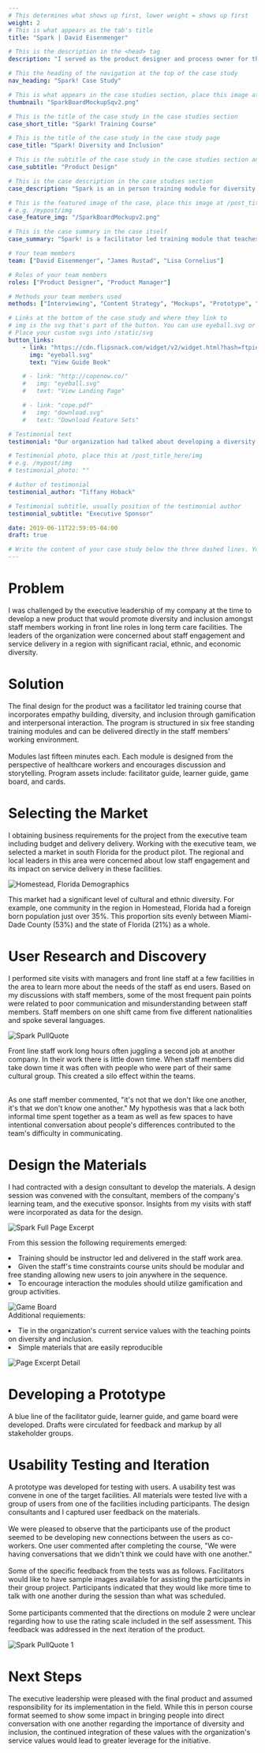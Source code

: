 ```yaml
---
# This determines what shows up first, lower weight = shows up first
weight: 2
# This is what appears as the tab's title
title: "Spark | David Eisenmenger"

# This is the description in the <head> tag
description: "I served as the product designer and process owner for the project. I guided the product from initial concept to development."

# This the heading of the navigation at the top of the case study
nav_heading: "Spark! Case Study"

# This is what appears in the case studies section, place this image at the /static/img folder
thumbnail: "SparkBoardMockupSqv2.png"

# This is the title of the case study in the case studies section
case_short_title: "Spark! Training Course"

# This is the title of the case study in the case study page
case_title: "Spark! Diversity and Inclusion"

# This is the subtitle of the case study in the case studies section and the case study page
case_subtitle: "Product Design"

# This is the case description in the case studies section
case_description: "Spark is an in person training module for diversity and inclusion that uses gamification and storytelling to encourage empathy building and inclusion."

# This is the featured image of the case, place this image at /post_title_here/img folder
# e.g. /mypost/img
case_feature_img: "/SparkBoardMockupv2.png"

# This is the case summary in the case itself
case_summary: "Spark! is a facilitator led training module that teaches diversity and inclusion by encouraging participants to engage intentional, not threatening discussions about cultural and ethnic diversity in the workplace. The program is deployed through six free standing training modules lasting fifteen minutes each. The modules are designed to be empathetic to the needs of healthcare workers in front line services roles. Partnering with a consultant the final product consists of facilitator guide, learner guide, game board and cards. This product was deployed for internal use by a previous employer. The assets presented here have had original company branding replaced with a placeholder, Provider LTC."

# Your team members
team: ["David Eisenmenger", "James Rustad", "Lisa Cornelius"]

# Roles of your team members
roles: ["Product Designer", "Product Manager"]

# Methods your team members used
methods: ["Interviewing", "Content Strategy", "Mockups", "Prototype", "Usability Testing"]

# Links at the bottom of the case study and where they link to
# img is the svg that's part of the button. You can use eyeball.svg or download.svg
# Place your custom svgs into /static/svg
button_links:
    - link: "https://cdn.flipsnack.com/widget/v2/widget.html?hash=ftpiehnx2"
      img: "eyeball.svg"
      text: "View Guide Book"

    # - link: "http://copenow.co/"
    #   img: "eyeball.svg"
    #   text: "View Landing Page"

    # - link: "cope.pdf"
    #   img: "download.svg"
    #   text: "Download Feature Sets"

# Testimonial text
testimonial: "Our organization had talked about developing a diversity and inclusion program for a long time. David took the entire project from concept to implementation. He partnered both internally and externally and delivered a great product to our team."

# Testimonial photo, place this at /post_title_here/img
# e.g. /mypost/img
# testimonial_photo: ""

# Author of testimonial
testimonial_author: "Tiffany Hoback"

# Testimonial subtitle, usually position of the testimonial author
testimonial_subtitle: "Executive Sponsor"

date: 2019-06-11T22:59:05-04:00
draft: true

# Write the content of your case study below the three dashed lines. You can use markdown and raw HTML.
---
```

# Problem
I was challenged by the executive leadership of my company at the time to develop a new product that would promote diversity and inclusion amongst staff members working in front line roles in long term care facilities. The leaders of the organization were concerned about staff engagement and service delivery in a region with significant racial, ethnic, and economic diversity.

# Solution
The final design for the product was a facilitator led training course that incorporates empathy building, diversity, and inclusion through gamification and interpersonal interaction. The program is structured in six free standing training modules and can be delivered directly in the staff members' working environment. <br>
<br>Modules last fifteen minutes each. Each module is designed from the perspective of healthcare workers and encourages discussion and storytelling. Program assets include: facilitator guide, learner guide, game board, and cards.

# Selecting the Market
I obtaining business requirements for the project from the executive team including budget and delivery delivery. Working with the executive team, we selected a market in south Florida for the product pilot. The regional and local leaders in this area were concerned about low staff engagement and its impact on service delivery in these facilities.

![Homestead, Florida Demographics](/spark/img/HomeFlaFBPopBLV3.png "Foreign Born Population Homestead")

This market had a significant level of cultural and ethnic diversity. For example, one community in the region in Homestead, Florida had a foreign born population just over 35%. This proportion sits evenly between Miami-Dade County (53%) and the state of Florida (21%) as a whole. 

# User Research and Discovery
I performed site visits with managers and front line staff at a few facilities in the area to learn more about the needs of the staff as end users. Based on my discussions with staff members, some of the most frequent pain points were related to poor communication and misunderstanding between staff members. Staff members on one shift came from five different nationalities and spoke several languages.

![Spark PullQuote](/spark/img/SparkPullQuoteV5.png "Spark Pull Quote")

Front line staff work long hours often juggling a second job at another company. In their work there is little down time. When staff members did take down time it was often with people who were part of their same cultural group. This created a silo effect within the teams.  

<br>As one staff member commented, "it's not that we don't like one another, it's that we don't know one another." My hypothesis was that a lack both informal time spent together as a team as well as few spaces to have intentional conversation about people's differences contributed to the team's difficulty in communicating.

# Design the Materials
I had contracted with a design consultant to develop the materials. A design session was convened with the consultant, members of the company's learning team, and the executive sponsor. Insights from my visits with staff were incorporated as data for the design. 

![Spark Full Page Excerpt](/spark/img/SpLearnerGuideFullPgExcerptv3.png "Spark Full Page Excerpt")

From this session the following requirements emerged:
<li>Training should be instructor led and delivered in the staff work area.</li>
<li>Given the staff's time constraints course units should be modular and free standing allowing new users to join anywhere in the sequence.</li>
<li>To encourage interaction the modules should utilize gamification and group activities.</li>

![Game Board](/spark/img/ProviderSparkGameBoardFINALv2.png "Spark Game Board")
<br>
Additional requiements:
<li>Tie in  the organization's current service values with the teaching points on diversity and inclusion.</li>
<li>Simple materials that are easily reproducible</li>

![Page Excerpt Detail](/spark/img/SpLearnerGuideExcerptv6.png "Spark Page Excerpt Detail")

# Developing a Prototype
A blue line of the facilitator guide, learner guide, and game board were developed.
Drafts were circulated for feedback and markup by all stakeholder groups. 

# Usability Testing and Iteration
A prototype was developed for testing with users. A usability test was convene in one of the target facilities. All materials were tested live with a group of users from one of the facilities including participants. The design consultants and I captured user feedback on the materials.
<br><br>
We were pleased to observe that the participants use of the product seemed to be developing new connections between the users as co-workers. One user commented after completing the course, "We were having conversations that we didn't think we could have with one another."
<br><br>
Some of the specific feedback from the tests was as follows. Facilitators would like to have sample images available for assisting the participants in their group project. Participants indicated that they would like more time to talk with one another during the session than what was scheduled. 
<br><br>
Some participants commented that the directions on module 2 were unclear regarding how to use the rating scale included in the self assessment. This feedback was addressed in the next iteration of the product.

![Spark PullQuote 1](/spark/img/SparkPullQuoteBV3.png "Spark Pull Quote 2")

# Next Steps
The executive leadership were pleased with the final product and assumed responsibility for its implementation in the field.  While this in person course format seemed to show some impact in bringing people into direct conversation with one another regarding the importance of diversity and inclusion, the continued integration of these values with the organization's service values would lead to greater leverage for the initiative.
